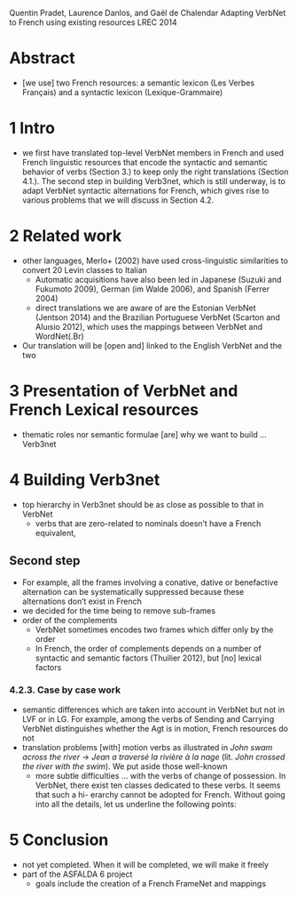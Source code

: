 Quentin Pradet, Laurence Danlos, and Gaël de Chalendar
Adapting VerbNet to French using existing resources
LREC 2014

# Abstract

* [we use] two French resources: a semantic lexicon (Les Verbes Français) and
  a syntactic lexicon (Lexique-Grammaire)

# 1 Intro

* we first have translated top-level VerbNet members in French and used French
  linguistic resources that encode the syntactic and semantic behavior of
  verbs (Section 3.) to keep only the right translations (Section 4.1.). The
  second step in building Verb3net, which is still underway, is to adapt
  VerbNet syntactic alternations for French, which gives rise to various
  problems that we will discuss in Section 4.2.

# 2 Related work

* other languages, Merlo+ (2002) have used cross-linguistic similarities
  to convert 20 Levin classes to Italian
  * Automatic acquisitions have also been led in Japanese (Suzuki and Fukumoto
    2009), German (im Walde 2006), and Spanish (Ferrer 2004)
  * direct translations we are aware of are the Estonian VerbNet (Jentson 2014)
    and the Brazilian Portuguese VerbNet (Scarton and Aluısio 2012), which uses
    the mappings between VerbNet and WordNet(.Br)
* Our translation will be [open and] linked to the English VerbNet and the two

# 3 Presentation of VerbNet and French Lexical resources

* thematic roles nor semantic formulae [are] why we want to build ... Verb3net

# 4 Building Verb3net

* top hierarchy in Verb3net should be as close as possible to that in VerbNet
  *  verbs that are zero-related to nominals doesn’t have a French equivalent,

## Second step

* For example, all the frames involving a conative, dative or benefactive
  alternation can be systematically suppressed because these alternations don’t
  exist in French
* we decided for the time being to remove sub-frames
* order of the complements
  * VerbNet sometimes encodes two frames which differ only by the order
  * In French, the order of complements depends on a number of syntactic and
    semantic factors (Thuilier 2012), but [no] lexical factors

### 4.2.3. Case by case work

* semantic differences which are taken into account in VerbNet but not in
  LVF or in LG. For example, among the verbs of Sending and Carrying
  VerbNet distinguishes whether the Agt is in motion, French resources do not
* translation problems [with] motion verbs as illustrated in
  _John swam across the river_ → _Jean a traversé la rivière à la nage_
  (lit.  _John crossed the river with the swim_). We put aside those well-known
  * more subtle difficulties ... with the verbs of change of possession. In
    VerbNet, there exist ten classes dedicated to these verbs.  It seems that
    such a hi- erarchy cannot be adopted for French.  Without going into all
    the details, let us underline the following points:

# 5 Conclusion

* not yet completed. When it will be completed, we will make it freely
* part of the ASFALDA 6 project
  * goals include the creation of a French FrameNet and mappings

